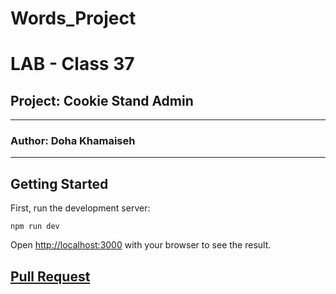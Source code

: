 # Words_Project

# LAB - Class 37

## Project: Cookie Stand Admin
---
### Author: Doha Khamaiseh
---


## Getting Started

First, run the development server:

```
npm run dev
```

Open [http://localhost:3000](http://localhost:3000) with your browser to see the result.


## [Pull Request](https://github.com/DohaKhamaiseh/cookie-stand-admin/pull/4)
